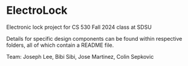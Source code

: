 # ElectroLock
Electronic lock project for CS 530 Fall 2024 class at SDSU

Details for specific design components can be found within respective folders, all of which contain a README file.

Team: Joseph Lee, Bibi Sibi, Jose Martinez, Colin Sepkovic
